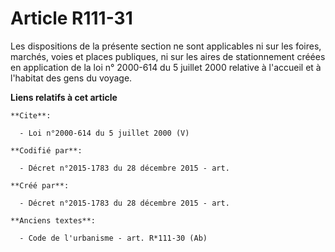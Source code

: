 # Article R111-31

Les dispositions de la présente section ne sont applicables ni sur les foires, marchés, voies et places publiques, ni sur les
aires de stationnement créées en application de la loi n° 2000-614 du 5 juillet 2000 relative à l'accueil et à l'habitat des
gens du voyage.

**Liens relatifs à cet article**

	**Cite**:

	  - Loi n°2000-614 du 5 juillet 2000 (V)

	**Codifié par**:

	  - Décret n°2015-1783 du 28 décembre 2015 - art.

	**Créé par**:

	  - Décret n°2015-1783 du 28 décembre 2015 - art.

	**Anciens textes**:

	  - Code de l'urbanisme - art. R*111-30 (Ab)
